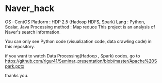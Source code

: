 # Naver_hack

OS : CentOS 
Platform : HDP 2.5 (Hadoop HDFS, Spark)
Lang : Python, Scalar, Java
Processing method : Map reduce
This project is an analysis of Naver's search information.

You can only see Python code (visualization code, data crawling code) in this repository.

if you want to watch Data Processing(Hadoop , Spark) codes, go to https://github.com/rlgur41/Seminar_presentation/blob/master/Apache%20Spark.pptx


thanks you.
